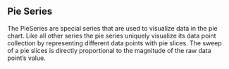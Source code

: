 ## Pie Series
The PieSeries are special series that are used to visualize data in the pie chart. Like all other series the pie series uniquely visualize its data point collection by representing different data points with pie slices. The sweep of a pie slices is directly proportional to the magnitude of the raw data point’s value.

[//]: <keywords: pieseries, chartserieslabeldefinition, slicestyles, customize>